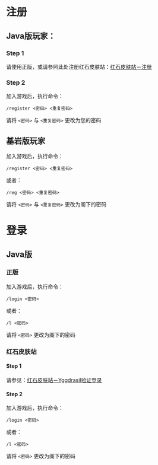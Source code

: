 # 注册

## Java版玩家：

### Step 1

请使用正版，或请参照此处注册红石皮肤站：[红石皮肤站－注册](../红石皮肤站/注册)

### Step 2

加入游戏后，执行命令：
```
/register <密码> <重复密码>
```
请将 `<密码>` 与 `<重复密码>` 更改为您的密码

## 基岩版玩家

加入游戏后，执行命令：
```
/register <密码> <重复密码>
```
或者：
```
/reg <密码> <重复密码>
```
请将 `<密码>` 与 `<重复密码>` 更改为阁下的密码

# 登录

## Java版

### 正版

加入游戏后，执行命令：
```
/login <密码>
```
或者：
```
/l <密码>
```
请将 `<密码>` 更改为阁下的密码

### 红石皮肤站

#### Step 1

请参见：[红石皮肤站－Yggdrasil验证登录](../红石皮肤站/Yggdrasil验证登录)

#### Step 2

加入游戏后，执行命令：
```
/login <密码>
```
或者：
```
/l <密码>
```
请将 `<密码>` 更改为阁下的密码

